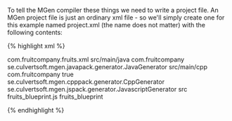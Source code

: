 ---
---

To tell the MGen compiler these things we need to write a project file. An MGen project file is just an ordinary xml file - so we'll simply create one for this example named project.xml (the name does not matter) with the following contents:

{% highlight xml %}

<Project>

  <Sources>
    <Source>com.fruitcompany.fruits.xml</Source>
  </Sources>

  <Generator name="Java">
    <output_path>src/main/java</output_path>
    <classregistry_path>com.fruitcompany</classregistry_path>
    <class_path>se.culvertsoft.mgen.javapack.generator.JavaGenerator</class_path>
  </Generator>

  <Generator name="C++">
    <output_path>src/main/cpp</output_path>
    <classregistry_path>com.fruitcompany</classregistry_path>
    <generate_unity_build>true</generate_unity_build>
    <class_path>se.culvertsoft.mgen.cpppack.generator.CppGenerator</class_path>
  </Generator>

  <Generator name="Javascript">
    <class_path>se.culvertsoft.mgen.jspack.generator.JavascriptGenerator</class_path>
    <output_path>src</output_path>
    <output_filename>fruits_blueprint.js</output_filename>
    <classregistryblueprint>fruits_blueprint</classregistryblueprint>
  </Generator>

</Project>

{% endhighlight %}
